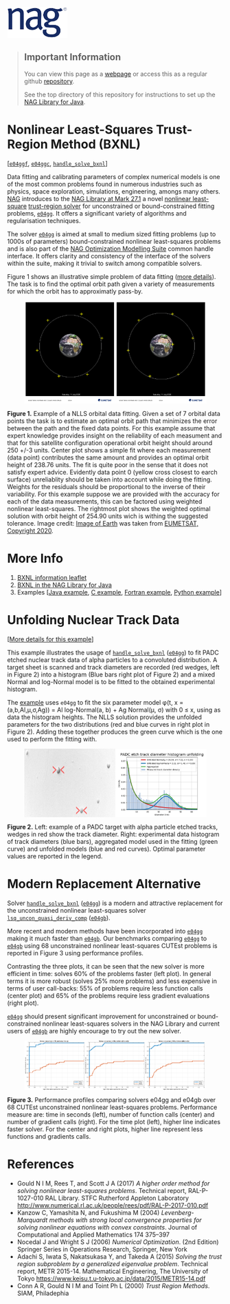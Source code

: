 [![NAG Logo](../nag_logo-removebg.png)](https://www.nag.com)

> ## Important Information
> You can view this page as a [webpage](https://numericalalgorithmsgroup.github.io/NAGJavaExamples/BXNL) or access this as a regular github [repository](https://github.com/numericalalgorithmsgroup/NAGJavaExamples/tree/main/BXNL).
>
>
> See the top directory of this repository for instructions to set up the [NAG Library for Java](https://github.com/numericalalgorithmsgroup/NAGJavaExamples).

# Nonlinear Least-Squares Trust-Region Method (BXNL)

[[`e04ggf`](https://www.nag.co.uk/numeric/nl/nagdoc_latest/flhtml/e04/e04ggf.html), [`e04ggc`](https://www.nag.co.uk/numeric/nl/nagdoc_latest/clhtml/e04/e04ggc.html), [`handle_solve_bxnl`](https://www.nag.co.uk/numeric/py/nagdoc_latest/naginterfaces.library.opt.html#naginterfaces.library.opt.handle_solve_bxnl)]

Data fitting and calibrating parameters of complex numerical models is one of the most common
problems found in numerous industries such as  physics, space exploration, simulations, engineering, amongs many others. 
[NAG](https://www.nag.co.uk/) introduces to the [NAG Library at Mark 27.1](https://www.nag.co.uk/content/nag-library) a novel [nonlinear least-square](https://en.wikipedia.org/wiki/Non-linear_least_squares) [trust-region solver](https://en.wikipedia.org/wiki/Trust_region) for unconstrained or bound-constrained fitting problems, [`e04gg`](https://www.nag.co.uk/numeric/nl/nagdoc_latest/flhtml/e04/e04ggf.html). It offers a significant variety of algorithms and regularisation techniques.

The solver [`e04gg`](https://www.nag.co.uk/numeric/nl/nagdoc_latest/flhtml/e04/e04ggf.html) is aimed at small to medium sized fitting problems (up to 1000s of parameters) bound-constrained nonlinear least-squares problems 
and is also part of the [NAG Optimization Modelling Suite](https://www.nag.co.uk/numeric/nl/nagdoc_latest/flhtml/e04/e04intro.html#optsuite) common handle interface. It offers clarity and consistency of the interface of the solvers within the suite, making it trivial to switch among compatible solvers.

Figure 1 shows an illustrative simple problem of data fitting ([more details](./orbit_ex/Readme.md)). The task is to find the optimal orbit path given a variety of measurements for which the orbit has to approximatly pass-by.

<figure style="display:flex;">
  <img src="./images/est_orbit.png" width="50%" alt="Optimal orbit from data orbit measurements."/>
  <img src="./images/estw_orbit.png" width="50%" alt="Weighted optimal orbit from data orbit measurements."/>
</figure>

**Figure 1.** Example of a NLLS orbital data fitting.
 Given a set of 7 orbital data points the task is to estimate an optimal orbit path that minimizes the error between the path and the fixed data points. For this example assume that expert knowledge provides insight on the reliability of each measument and that for this satellite configuration operational orbit height should around 250 +/-3 units. Center plot shows a simple fit where each measurement (data point) contributes the same amount and provides an optimal orbit height of 238.76 units. The fit is quite poor in the sense that it does not satisfy expert advice. Evidently data point 0 (yellow cross closest to earch surface) unreliablity should be taken into account while doing the fitting. Weights for the residuals should be proportional to the inverse of their variability. For this example suppose we are provided with the accuracy for each of the data measurements, this can be factored using weighted nonlinear least-squares. The rightmost plot shows the weighted optimal solution with orbit height of 254.90 units wich is withing the suggested tolerance. Image credit: [Image of Earth](https://pics.eumetsat.int/viewer/index.html) was taken from [EUMETSAT, Copyright 2020](https://pics.eumetsat.int/viewer/index.html#help).
 
 
# More Info
 1. [BXNL information leaflet](https://www.nag.com/content/faster-data-fitting-solver)
 2. [BXNL in the NAG Library for Java](https://www.nag.com/numeric/nl/nagdoc_27.1/flhtml/e04/e04ggf.html)
 3. Examples [[Java example](https://github.com/numericalalgorithmsgroup/NAGJavaExamples/blob/main/simple_examples/source/int32/E04GGJE.java), [C example](https://www.nag.co.uk/numeric/nl/nagdoc_latest/clhtml/e04/e04ggc.html#example), [Fortran example](https://www.nag.co.uk/numeric/nl/nagdoc_latest/flhtml/e04/e04ggf.html#example), [Python example](https://www.nag.co.uk/numeric/py/nagdoc_latest/naginterfaces.library.opt.html#naginterfaces.library.examples.opt.handle_disable_ex.main)]
 
 # Unfolding Nuclear Track Data
 
 [[More details for this example](./simple_BXNL/Readme.md)]

This example illustrates the usage of [`handle_solve_bxnl`](https://www.nag.co.uk/numeric/nl/nagdoc_latest/clhtml/e04/e04ggc.html) ([`e04gg`](https://www.nag.co.uk/numeric/nl/nagdoc_latest/flhtml/e04/e04ggf.html)) to fit PADC
etched nuclear track data of alpha particles to a convoluted distribution. A target
sheet is scanned and track diameters are recorded (red wedges,
left in Figure 2) into a histogram (Blue bars right plot of Figure 2)
and a mixed Normal and log-Normal model is to be fitted
to the obtained experimental histogram. 

The [example](./simple_BXNL/Readme.md) uses `e04gg` to fit the
six parameter model φ(t, x = (a,b,Al,μ,σ,Ag)) = Al log-Normal(a, b) + Ag Normal(μ, σ) with 0 ≤ x,
using as data the histogram heights. The NLLS solution provides the unfolded
parameters for the two distributions (red and blue curves in right plot in Figure 2). 
Adding these together produces the green curve which is the one used to perform the fitting with.

<figure style="display:flex;">
  <img src="./images/tracks.png" width="50%" alt="PADC etch track diameter histogram unfolding"/>
  <img src="./images/fig-unfolding.png" width="50%" alt="Experimental histogram of track diameter"/>
</figure>

**Figure 2.** Left: example of a PADC target with alpha 
particle etched tracks, wedges in red show the track diameter. 
Right: experimental data histogram of track diameters (blue bars), 
aggregated model used in the fitting (green curve) and unfolded models (blue and red curves).
Optimal parameter values are reported in the legend.


# Modern Replacement Alternative
Solver [`handle_solve_bxnl`](https://www.nag.co.uk/numeric/nl/nagdoc_latest/clhtml/e04/e04ggc.html) ([`e04gg`](https://www.nag.co.uk/numeric/nl/nagdoc_latest/flhtml/e04/e04ggf.html)) is a modern and attractive replacement for the unconstrained nonlinear least-squares solver [`lsq_uncon_quasi_deriv_comp`](https://www.nag.co.uk/numeric/nl/nagdoc_latest/clhtml/e04/e04gbc.html) ([`e04gb`](https://www.nag.co.uk/numeric/nl/nagdoc_latest/flhtml/e04/e04gbf.html)). 

More recent and modern methods have been incorporated into [`e04gg`](https://www.nag.co.uk/numeric/nl/nagdoc_latest/flhtml/e04/e04ggf.html) making it much faster than [`e04gb`](https://www.nag.co.uk/numeric/nl/nagdoc_latest/flhtml/e04/e04gbf.html). Our benchmarks comparing [`e04gg`](https://www.nag.co.uk/numeric/nl/nagdoc_latest/flhtml/e04/e04ggf.html) to [`e04gb`](https://www.nag.co.uk/numeric/nl/nagdoc_latest/flhtml/e04/e04gbf.html) using 68 unconstrained nonlinear least-squares CUTEst problems is reported in Figure 3 using performance profiles. 

Contrasting the three plots, it can be seen that the new solver is more efficient in time: solves 60%
of the problems faster (left plot). In general terms it is more robust (solves 25% more problems) and less expensive in terms of user call-backs: 55% of problems
require less function calls (center plot) and 65% of the problems require less gradient evaluations (right plot).


[`e04gg`](https://www.nag.co.uk/numeric/nl/nagdoc_latest/flhtml/e04/e04ggf.html) 
should present significant improvement for unconstrained or bound-constrained nonlinear 
least-squares solvers in the NAG Library and current users of [`e04gb`](https://www.nag.co.uk/numeric/nl/nagdoc_latest/flhtml/e04/e04gbf.html) 
are highly encourage to try out the new solver.

<figure style="display:flex;">
  <img src="./images/b-ral_sif-e04gg-e04gb-NT.png" width="33%" alt="Performance Profile (time:seconds)"/>
  <img src="./images/b-ral_sif-e04gg-e04gb-NF.png" width="33%" alt="Performance Profile (number of function calls)"/>
  <img src="./images/b-ral_sif-e04gg-e04gb-NG.png" width="33%" alt="Performance Profile (number of gradient calls)"/>
</figure>

**Figure 3.** Performance profiles comparing solvers e04gg and e04gb over 68 CUTEst unconstrained nonlinear least-squares problems.
Performance measure are: time in seconds (left), number of function calls (center) and number of gradient calls
(right). For the time plot (left), higher line indicates faster solver. For the center and right plots, higher line
represent less functions and gradients calls.



# References

 * Gould N I M, Rees T, and Scott J A (2017) _A higher order method for solving nonlinear least-squares problems_. Technical report, RAL-P-1027-010 RAL Library. STFC Rutherford Appleton Laboratory http://www.numerical.rl.ac.uk/people/rees/pdf/RAL-P-2017-010.pdf
 * Kanzow C, Yamashita N, and Fukushima M (2004) _Levenberg-Marquardt methods with strong local convergence properties for solving nonlinear equations with convex constraints_. Journal of Computational and Applied Mathematics 174 375–397
 * Nocedal J and Wright S J (2006) _Numerical Optimization_. (2nd Edition) Springer Series in Operations Research, Springer, New York 
 * Adachi S, Iwata S, Nakatsukasa Y, and Takeda A (2015) _Solving the trust region subproblem by a generalized eigenvalue problem_. Technical report, METR 2015-14. Mathematical Engineering, The University of Tokyo https://www.keisu.t.u-tokyo.ac.jp/data/2015/METR15-14.pdf
 * Conn A R, Gould N I M and Toint Ph L (2000) _Trust Region Methods_. SIAM, Philadephia
